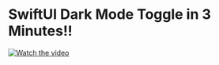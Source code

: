 # SwiftUI Dark Mode Toggle in 3 Minutes!!

[![Watch the video](https://img.youtube.com/vi/Dk-5ih9tuPE/maxresdefault.jpg)](https://youtu.be/Dk-5ih9tuPE)
